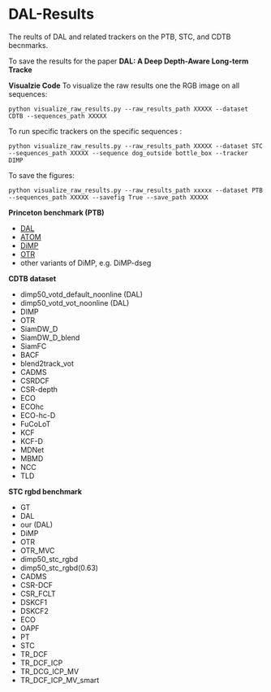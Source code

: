 # DAL-Results
The reults of DAL and related trackers on the PTB, STC, and CDTB becnmarks.

To save the results for the paper **DAL: A Deep Depth-Aware Long-term Tracke**

**Visualzie Code**
To visualize the raw results one the RGB image on all sequences:
```
python visualize_raw_results.py --raw_results_path XXXXX --dataset CDTB --sequences_path XXXXX
```

To run specific trackers on the specific sequences :
```
python visualize_raw_results.py --raw_results_path XXXXX --dataset STC --sequences_path XXXXX --sequence dog_outside bottle_box --tracker DIMP
```

To save the figures:
```
python visualize_raw_results.py --raw_results_path xxxxx --dataset PTB --sequences_path XXXXX --savefig True --save_path XXXXX
```

**Princeton benchmark (PTB)**
  - [DAL](https://arxiv.org/abs/1912.00660)
  - [ATOM](https://arxiv.org/abs/1811.07628)
  - [DiMP](https://github.com/visionml/pytracking)
  - [OTR](https://github.com/ugurkart/OTR)
  - other variants of DiMP, e.g. DiMP-dseg

**CDTB dataset**
  - dimp50_votd_default_noonline (DAL)
  - dimp50_votd_vot_noonline (DAL)
  - DIMP
  - OTR
  - SiamDW_D
  - SiamDW_D_blend
  - SiamFC
  - BACF
  - blend2track_vot
  - CADMS
  - CSRDCF
  - CSR-depth
  - ECO
  - ECOhc
  - ECO-hc-D
  - FuCoLoT
  - KCF
  - KCF-D
  - MDNet
  - MBMD
  - NCC
  - TLD

**STC rgbd benchmark**
  - GT
  - DAL
  - our (DAL)
  - DiMP
  - OTR
  - OTR_MVC
  - dimp50_stc_rgbd
  - dimp50_stc_rgbd(0.63)
  - CADMS
  - CSR-DCF
  - CSR_FCLT
  - DSKCF1
  - DSKCF2
  - ECO
  - OAPF
  - PT
  - STC
  - TR_DCF
  - TR_DCF_ICP
  - TR_DCG_ICP_MV
  - TR_DCF_ICP_MV_smart
